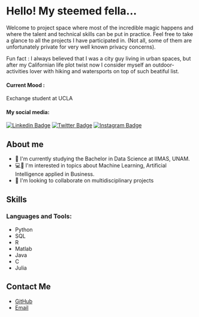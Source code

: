 # Hello! My steemed fella...

Welcome to project space where most of the incredible magic happens and where the talent and technical skills can be put in practice. Feel free to take a glance to all the projects I have participated in. (Not all, some of them are unfortunately private for very well known privacy concerns).

Fun fact : I always believed that I was a city guy living in urban spaces, but after my Californian life plot twist now I consider myself an outdoor-activities lover with hiking and watersports on top of such beatiful list.

#### Current Mood : 

Exchange student at UCLA

#### My social media:
[![Linkedin Badge](https://img.shields.io/badge/-LinkedIn-0e76a8?style=flat-square&logo=Linkedin&logoColor=white)](https://www.linkedin.com/in/daniel-malvaez/)
[![Twitter Badge](https://img.shields.io/badge/-Twitter-00acee?style=flat-square&logo=Twitter&logoColor=white)](https://twitter.com/malvaaez)
[![Instagram Badge](https://img.shields.io/badge/-Instagram-e4405f?style=flat-square&logo=Instagram&logoColor=white)](https://www.instagram.com/malvaaez/?next=%2F)

## About me

- 📘 I'm currently studying the Bachelor in Data Science at IIMAS, UNAM.
- 💻🧠 I'm interested in topics about Machine Learning, Artificial Intelligence applied in Business.
- 👥 I'm looking to collaborate on multidisciplinary projects

## Skills

### Languages and Tools:
* Python
* SQL
* R
* Matlab
* Java
* C
* Julia

## Contact Me

- [GitHub](https://github.com/danielmalvaez)
- [Email](malvaez.axel@aries.iimas.unam.mx)
